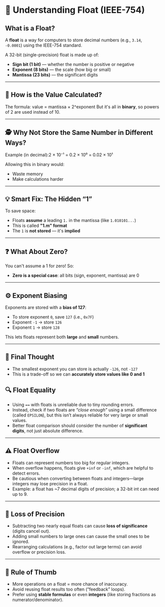 # 🧮 Understanding Float (IEEE-754)

## What is a Float?
A **float** is a way for computers to store decimal numbers (e.g., `3.14`, `-0.0001`) using the IEEE-754 standard.

A 32-bit (single-precision) float is made up of:
- **Sign bit (1 bit)** — whether the number is positive or negative
- **Exponent (8 bits)** — the scale (how big or small)
- **Mantissa (23 bits)** — the significant digits

---

## 🔢 How is the Value Calculated?
The formula: value = mantissa × 2^exponent
But it's all in **binary**, so powers of 2 are used instead of 10.

---

## 🕵️ Why Not Store the Same Number in Different Ways?
Example (in decimal):2 × 10⁻¹ = 0.2 × 10⁰ = 0.02 × 10¹

Allowing this in binary would:
- Waste memory
- Make calculations harder

---

## 💡 Smart Fix: The Hidden “1”
To save space:
- Floats **assume** a leading `1.` in the mantissa (like `1.010101...`)
- This is called **"1.m" format**
- The `1` is **not stored** — it's **implied**

---

## ❓ What About Zero?
You can't assume a 1 for zero! So:
- **Zero is a special case**: all bits (sign, exponent, mantissa) are 0

---

## ⚙️ Exponent Biasing
Exponents are stored with a **bias of 127**:
- To store exponent `0`, save `127` (i.e., `0x7F`)
- Exponent `-1` → store `126`
- Exponent `1` → store `128`

This lets floats represent both **large** and **small** numbers.

---

## 🧠 Final Thought
- The smallest exponent you can store is actually `-126`, not `-127`
- This is a trade-off so we can **accurately store values like 0 and 1**


## 🔍 Float Equality
- Using `==` with floats is unreliable due to tiny rounding errors.
- Instead, check if two floats are *“close enough”* using a small difference (called `EPSILON`), but this isn’t always reliable for very large or small values.
- Better float comparison should consider the number of **significant digits**, not just absolute difference.

---

## ⚠️ Float Overflow
- Floats can represent numbers too big for regular integers.
- When overflow happens, floats give `+inf` or `-inf`, which are helpful to detect errors.
- Be cautious when converting between floats and integers—large integers may lose precision in a float.
- Example: a float has ~7 decimal digits of precision; a 32-bit int can need up to 9.

---

## 🔻 Loss of Precision
- Subtracting two nearly equal floats can cause **loss of significance** (digits cancel out).
- Adding small numbers to large ones can cause the small ones to be ignored.
- Rearranging calculations (e.g., factor out large terms) can avoid overflow or precision loss.

---

## 📏 Rule of Thumb
- More operations on a float = more chance of inaccuracy.
- Avoid reusing float results too often (“feedback” loops).
- Prefer using **stable formulas** or even **integers** (like storing fractions as numerator/denominator).
